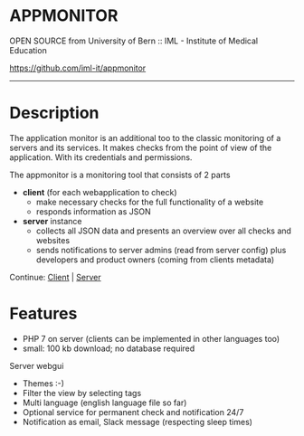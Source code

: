 
# APPMONITOR #

OPEN SOURCE from University of Bern :: IML - Institute of Medical Education

https://github.com/iml-it/appmonitor

- - -

# Description #

The application monitor is an additional too to the classic monitoring of a servers and its services. It makes checks from the point of view of the application. With its credentials and permissions.

The appmonitor is a monitoring tool that consists of 2 parts
- **client** (for each webapplication to check)
  - make necessary checks for the full functionality of a website 
  - responds information as JSON
- **server** instance
  - collects all JSON data and presents an overview over all checks and websites
  - sends notifications to server admins (read from server config) plus developers and product owners (coming from clients metadata)


Continue: [Client](client/readme.md) | [Server](server/readme.md)


# Features #

- PHP 7 on server (clients can be implemented in other languages too)
- small: 100 kb download; no database required


Server webgui
- Themes :-)
- Filter the view by selecting tags
- Multi language (english language file so far)
- Optional service for permanent check and notification 24/7
- Notification as email, Slack message (respecting sleep times)
